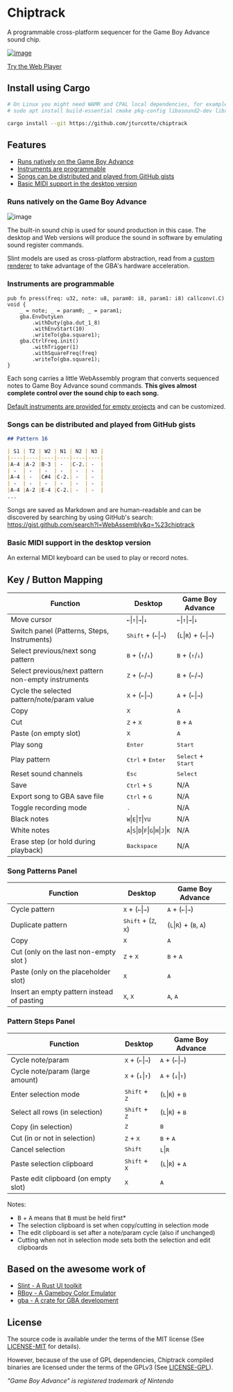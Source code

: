 # Chiptrack

A programmable cross-platform sequencer for the Game Boy Advance sound chip.

[![image](https://github.com/jturcotte/chiptrack/assets/839935/187a2ce6-072f-43d6-9937-2c7579562908)](https://jturcotte.github.io/chiptrack)

[Try the Web Player](https://jturcotte.github.io/chiptrack)

## Install using Cargo

```bash
# On Linux you might need WAMR and CPAL local dependencies, for example on Ubuntu:
# sudo apt install build-essential cmake pkg-config libasound2-dev libxft-dev

cargo install --git https://github.com/jturcotte/chiptrack
```

## Features
- [Runs natively on the Game Boy Advance](#runs-natively-on-the-game-boy-advance)
- [Instruments are programmable](#instruments-are-programmable)
- [Songs can be distributed and played from GitHub gists](#songs-can-be-distributed-and-played-from-github-gists)
- [Basic MIDI support in the desktop version](#basic-midi-support-in-the-desktop-version)

### Runs natively on the Game Boy Advance

![image](https://github.com/jturcotte/chiptrack/assets/839935/e358fc48-d26b-46e2-9d37-58d40fa94877)

The built-in sound chip is used for sound production in this case.
The desktop and Web versions will produce the sound in software by emulating sound register commands.

Slint models are used as cross-platform abstraction, read from a [custom renderer](src/gba_platform/renderer.rs)
to take advantage of the GBA's hardware acceleration.

### Instruments are programmable

```zig
pub fn press(freq: u32, note: u8, param0: i8, param1: i8) callconv(.C) void {
    _ = note; _ = param0; _ = param1;
    gba.EnvDutyLen
        .withDuty(gba.dut_1_8)
        .withEnvStart(10)
        .writeTo(gba.square1);
    gba.CtrlFreq.init()
        .withTrigger(1)
        .withSquareFreq(freq)
        .writeTo(gba.square1);
}
```

Each song carries a little WebAssembly program that converts sequenced notes to Game Boy Advance sound
commands. **This gives almost complete control over the sound chip to each song.**

[Default instruments are provided for empty projects](instruments/default-instruments.zig) and can be customized.

### Songs can be distributed and played from GitHub gists

```md
## Pattern 16

| S1 | T2 | W2 | N1 | N2 | N3 |
|----|----|----|----|----|----|
|A-4 |A-2 |B-3 | -  |C-2.| -  |
| -  | -  | -  | -  | -  | -  |
|A-4 | -  |C#4 |C-2.| -  | -  |
| -  | -  | -  | -  | -  | -  |
|A-4 |A-2 |E-4 |C-2.| -  | -  |
...
```

Songs are saved as Markdown and are human-readable and can be discovered by searching by using GitHub's search: https://gist.github.com/search?l=WebAssembly&q=%23chiptrack

### Basic MIDI support in the desktop version

An external MIDI keyboard can be used to play or record notes.

## Key / Button Mapping

Function | Desktop | Game Boy Advance
---------|---------|-----------------
Move cursor | <kbd>&#8592;</kbd>\|<kbd>&#8593;</kbd>\|<kbd>&#8594;</kbd>\|<kbd>&#8595;</kbd> | <kbd>&#8592;</kbd>\|<kbd>&#8593;</kbd>\|<kbd>&#8594;</kbd>\|<kbd>&#8595;</kbd>
Switch panel (Patterns, Steps, Instruments) | <kbd>Shift</kbd> + (<kbd>&#8592;</kbd>\|<kbd>&#8594;</kbd>) | (<kbd>L</kbd>\|<kbd>R</kbd>) + (<kbd>&#8592;</kbd>\|<kbd>&#8594;</kbd>)
Select previous/next song pattern | <kbd>B</kbd> + (<kbd>&#8593;</kbd>/<kbd>&#8595;</kbd>) | <kbd>B</kbd> + (<kbd>&#8593;</kbd>/<kbd>&#8595;</kbd>)
Select previous/next pattern non-empty instruments | <kbd>Z</kbd> + (<kbd>&#8592;</kbd>\/<kbd>&#8594;</kbd>) | <kbd>B</kbd> + (<kbd>&#8592;</kbd>/<kbd>&#8594;</kbd>)
Cycle the selected pattern/note/param value | <kbd>X</kbd> + (<kbd>&#8592;</kbd>\|<kbd>&#8594;</kbd>) | <kbd>A</kbd> + (<kbd>&#8592;</kbd>\|<kbd>&#8594;</kbd>)
Copy | <kbd>X</kbd>  | <kbd>A</kbd>
Cut | <kbd>Z</kbd> + <kbd>X</kbd>  | <kbd>B</kbd> + <kbd>A</kbd>
Paste (on empty slot) | <kbd>X</kbd>  | <kbd>A</kbd>
Play song | <kbd>Enter</kbd> | <kbd>Start</kbd>
Play pattern | <kbd>Ctrl</kbd> + <kbd>Enter</kbd> | <kbd>Select</kbd> + <kbd>Start</kbd>
Reset sound channels | <kbd>Esc</kbd>  | <kbd>Select</kbd>
Save | <kbd>Ctrl</kbd> + <kbd>S</kbd> | N/A
Export song to GBA save file | <kbd>Ctrl</kbd> + <kbd>G</kbd> | N/A
Toggle recording mode | <kbd>.</kbd> | N/A
Black notes | <kbd>W</kbd>\|<kbd>E</kbd>\|<kbd>T</kbd>\|<kbd>Y</kbd><kbd>U</kbd> | N/A
White notes | <kbd>A</kbd>\|<kbd>S</kbd>\|<kbd>D</kbd>\|<kbd>F</kbd>\|<kbd>G</kbd>\|<kbd>H</kbd>\|<kbd>J</kbd>\|<kbd>K</kbd> | N/A
Erase step (or hold during playback) | <kbd>Backspace</kbd> | N/A


### Song Patterns Panel

Function | Desktop | Game Boy Advance
---------|---------|-----------------
Cycle pattern | <kbd>X</kbd> + (<kbd>&#8592;</kbd>\|<kbd>&#8594;</kbd>) | <kbd>A</kbd> + (<kbd>&#8592;</kbd>\|<kbd>&#8594;</kbd>)
Duplicate pattern | <kbd>Shift</kbd> + (<kbd>Z</kbd>, <kbd>X</kbd>)  | (<kbd>L</kbd>\|<kbd>R</kbd>) + (<kbd>B</kbd>, <kbd>A</kbd>)
Copy | <kbd>X</kbd>  | <kbd>A</kbd>
Cut (only on the last non-empty slot ) | <kbd>Z</kbd> + <kbd>X</kbd>  | <kbd>B</kbd> + <kbd>A</kbd>
Paste (only on the placeholder slot) | <kbd>X</kbd>  | <kbd>A</kbd>
Insert an empty pattern instead of pasting | <kbd>X</kbd>, <kbd>X</kbd>  | <kbd>A</kbd>, <kbd>A</kbd>

### Pattern Steps Panel

Function | Desktop | Game Boy Advance
---------|---------|-----------------
Cycle note/param | <kbd>X</kbd> + (<kbd>&#8592;</kbd>\|<kbd>&#8594;</kbd>) | <kbd>A</kbd> + (<kbd>&#8592;</kbd>\|<kbd>&#8594;</kbd>)
Cycle note/param (large amount) | <kbd>X</kbd> + (<kbd>&#8595;</kbd>\|<kbd>&#8593;</kbd>) | <kbd>A</kbd> + (<kbd>&#8595;</kbd>\|<kbd>&#8593;</kbd>)
Enter selection mode | <kbd>Shift</kbd> + <kbd>Z</kbd> | (<kbd>L</kbd>\|<kbd>R</kbd>) + <kbd>B</kbd>
Select all rows (in selection) | <kbd>Shift</kbd> + <kbd>Z</kbd> | (<kbd>L</kbd>\|<kbd>R</kbd>) + <kbd>B</kbd>
Copy (in selection) | <kbd>Z</kbd>  | <kbd>B</kbd>
Cut (in or not in selection) | <kbd>Z</kbd> + <kbd>X</kbd>  | <kbd>B</kbd> + <kbd>A</kbd>
Cancel selection | <kbd>Shift</kbd> | <kbd>L</kbd>\|<kbd>R</kbd>
Paste selection clipboard | <kbd>Shift</kbd> + <kbd>X</kbd>  | (<kbd>L</kbd>\|<kbd>R</kbd>) + <kbd>A</kbd>
Paste edit clipboard (on empty slot) | <kbd>X</kbd>  | <kbd>A</kbd>

Notes:
- <kbd>B</kbd> + <kbd>A</kbd> means that <kbd>B</kbd> must be held first*
- The selection clipboard is set when copy/cutting in selection mode
- The edit clipboard is set after a note/param cycle (also if unchanged)
- Cutting when not in selection mode sets both the selection and edit clipboards

## Based on the awesome work of

- [Slint - A Rust UI toolkit](https://github.com/slint-ui/slint)
- [RBoy - A Gameboy Color Emulator](https://github.com/mvdnes/rboy)
- [gba - A crate for GBA development](https://github.com/rust-console/gba)

## License

The source code is available under the terms of the MIT license
(See [LICENSE-MIT](LICENSE-MIT) for details).

However, because of the use of GPL dependencies, Chiptrack compiled binaries
are licensed under the terms of the GPLv3 (See [LICENSE-GPL](LICENSE-GPL)).

*"Game Boy Advance" is registered trademark of Nintendo*
